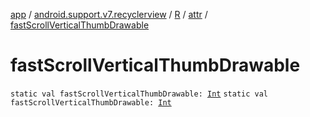 [app](../../../index.md) / [android.support.v7.recyclerview](../../index.md) / [R](../index.md) / [attr](index.md) / [fastScrollVerticalThumbDrawable](.)

# fastScrollVerticalThumbDrawable

`static val fastScrollVerticalThumbDrawable: `[`Int`](https://kotlinlang.org/api/latest/jvm/stdlib/kotlin/-int/index.html)
`static val fastScrollVerticalThumbDrawable: `[`Int`](https://kotlinlang.org/api/latest/jvm/stdlib/kotlin/-int/index.html)